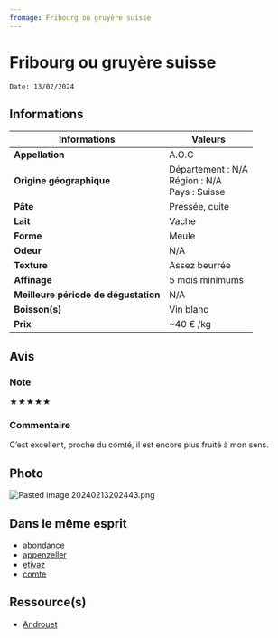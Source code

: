 ```yaml
---
fromage: Fribourg ou gruyère suisse
---
```

# Fribourg ou gruyère suisse

```
Date: 13/02/2024
```

## Informations

| Informations | Valeurs |
| ---- | ---- |
| **Appellation** | A.O.C |
| **Origine géographique** | Département : N/A<br>Région : N/A<br>Pays : Suisse   |
| **Pâte** | Pressée, cuite |
| **Lait** | Vache |
| **Forme** | Meule |
| **Odeur** | N/A |
| **Texture** | Assez beurrée |
| **Affinage** | 5 mois minimums |
| **Meilleure période de dégustation** | N/A |
| **Boisson(s)** | Vin blanc |
| **Prix** | ~40 € /kg |

## Avis
### Note
★★★★★
### Commentaire
C’est excellent, proche du comté, il est encore plus fruité à mon sens.

## Photo
![Pasted image 20240213202443.png](./M%C3%A9dias/Pasted%20image%2020240213202443.png)

## Dans le même esprit
* [abondance](./abondance.md)
* [appenzeller](./appenzeller.md)
* [etivaz](./etivaz.md)
* [comte](./comte.md)

## Ressource(s)
* [Androuet](http://www.androuet.com/gruyere-suisse-169.html)